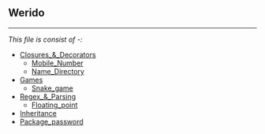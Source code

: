 **Werido**
------------------------
------------------------


*This file is consist of -:*

* [Closures_&_Decorators](https://github.com/sanskritilakhmani/Werido/tree/main/Closures_%26_Decorators)
    * [Mobile_Number](https://github.com/sanskritilakhmani/Werido/blob/main/Closures_%26_Decorators/1_Mobile_Number.py)
    * [Name_Directory](https://github.com/sanskritilakhmani/Werido/blob/main/Closures_%26_Decorators/2_Name_Directory.py)
* [Games](https://github.com/sanskritilakhmani/Werido/tree/main/Games)
    * [Snake_game](https://github.com/sanskritilakhmani/Werido/blob/main/Games/Snake_Game.py)
* [Regex_&_Parsing](https://github.com/sanskritilakhmani/Werido/tree/main/Regex_%26_Parsing)
    * [Floating_point](https://github.com/sanskritilakhmani/Werido/blob/main/Regex_%26_Parsing/Detect_Floating_point_no.re)
* [Inheritance](https://github.com/sanskritilakhmani/Werido/blob/main/Inheritance.java)
* [Package_password](https://github.com/sanskritilakhmani/Werido/blob/main/Package_Password.java)
    
    

	

